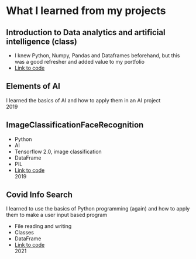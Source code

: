 # What I learned from my projects

## Introduction to Data analytics and artificial intelligence (class)

* I knew Python, Numpy, Pandas and Dataframes beforehand, but this was a good refresher and added value to my portfolio
* [Link to code](https://github.com/vihervirveli/portfolio/tree/master/AI_and_Python/MachineLearning)

## Elements of AI

I learned the basics of AI and how to apply them in an AI project \
2019

## ImageClassificationFaceRecognition

* Python
* AI 
* Tensorflow 2.0, image classification
* DataFrame
* PIL 
* [Link to code](https://github.com/vihervirveli/portfolio/tree/master/AI_and_Python/Python_ImageClassificationFaceRecognition) \
2019

## Covid Info Search
I learned to use the basics of Python programming (again) and how to apply them to make a user input based program
* File reading and writing
* Classes
* DataFrame
* [Link to code](https://github.com/vihervirveli/portfolio/tree/master/AI_and_Python/covid_info_search) \
2021
